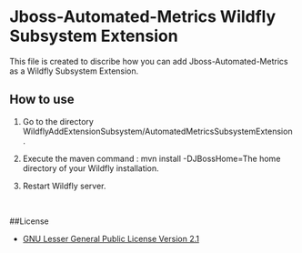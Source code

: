 # Jboss-Automated-Metrics Wildfly Subsystem Extension
This file is created to discribe how you can add Jboss-Automated-Metrics as a Wildfly Subsystem Extension.

## How to use
1. Go to the directory WildflyAddExtensionSubsystem/AutomatedMetricsSubsystemExtension .

2. Execute the maven command : 
mvn install -DJBossHome=The home directory of your Wildfly installation.

3. Restart Wildfly server.

<br/>

##License 
* [GNU Lesser General Public License Version 2.1](http://www.gnu.org/licenses/lgpl-2.1-standalone.html)
